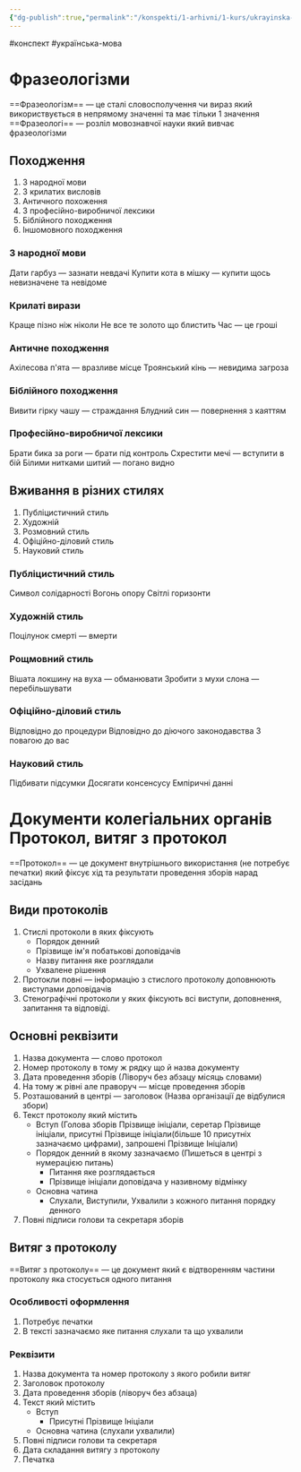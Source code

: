 ```yaml
---
{"dg-publish":true,"permalink":"/konspekti/1-arhivni/1-kurs/ukrayinska-mova/17-travnya-2023/"}
---
```

#конспект #українська-мова
# Фразеологізми
==Фразеологізм== — це сталі словосполучення чи вираз який використвується в непрямому значенні та має тільки 1 значення
==Фразеологі== — розліл мовознавчої науки який вивчає фразеологізми

## Походження
1. З народної мови
3. З крилатих висловів
4. Античного похоження
5. З професійно-виробничої лексики
6. Біблійного походження
7. Іншомовного походження

### З народної мови
Дати гарбуз — зазнати невдачі
Купити кота в мішку — купити щось невизначене та невідоме

### Крилаті вирази
Краще пізно ніж ніколи
Не все те золото що блистить
Час — це гроші

### Античне походження
Ахілесова п'ята — вразливе місце
Троянський кінь — невидима загроза

### Біблійного походження
Вивити гірку чашу — страждання
Блудний син — повернення з каяттям

### Професійно-виробничої лексики
Брати бика за роги — брати під контроль
Схрестити мечі — вступити в бій
Білими нитками шитий — погано видно

## Вживання в різних стилях
1. Публіцистичний стиль
2. Художній 
3. Розмовний стиль
4. Офіційно-діловий стиль
5. Науковий стиль

### Публіцистичний стиль
Символ солідарності
Вогонь опору
Світлі горизонти

### Художній стиль
Поцілунок смерті — вмерти

### Рощмовний стиль
Вішата локшину на вуха — обманювати
Зробити з мухи слона — перебільшувати

### Офіційно-діловий стиль
Відповідно до процедури
Відповідно до діючого законодавства 
З повагою до вас

### Науковий стиль
Підбивати підсумки
Досягати консенсусу
Емпіричні данні

# Документи колегіальних органів Протокол, витяг з протокол
==Протокол== — це документ внутрішнього використання (не потребує печатки) який фіксує хід та результати проведення зборів нарад засідань 

## Види протоколів
1. Стислі протоколи в яких фіксують
	- Порядок денний
	- Прізвище ім'я побатькові доповідачів
	- Назву питання яке розглядали
	- Ухвалене рішення
2. Протокли повні — інформацію з стислого протоколу доповнюють виступами доповідачів
3. Стенографічні протоколи у яких фіксують всі виступи, доповнення, запитання та відповіді. 

## Основні реквізити
1. Назва документа — слово протокол
2. Номер протоколу в тому ж рядку що й назва документу
3. Дата проведення зборів (Ліворуч без абзацу місяць словами)
4. На тому ж рівні але праворуч — місце проведення зборів
5. Розташований в центрі — заголовок (Назва організації де відбулися збори)
6. Текст протоколу який містить
	- Вступ (Голова зборів Прізвище ініціали, серетар Прізвище ініціали, присутні Прізвище ініціали(більше 10 присутніх зазначаємо цифрами), запрошені Прізвище Ініціали)
	- Порядок денний в якому зазначаємо (Пишеться в центрі з нумерацією питань)
		- Питання яке розглядається
		- Прізвище ініціали доповідача у називному відмінку 
	- Основна чатина
		- Слухали, Виступили, Ухвалили з кожного питання порядку денного 
7. Повні підписи голови та секретаря зборів 

## Витяг з протоколу
==Витяг з протоколу== — це документ який є відтворенням частини протоколу яка стосується одного питання

### Особливості оформлення 
1. Потребує печатки
2. В тексті зазначаємо яке питання слухали та що ухвалили

### Реквізити
1. Назва документа та номер протоколу з якого робили витяг
2. Заголовок протоколу
3. Дата проведення зборів (ліворуч без абзаца)
4. Текст який містить
	- Вступ
		- Присутні Прізвище Ініціали
	- Основна чатина (слухали ухвалили)
5. Повні підписи голови та секретаря
6. Дата складання витягу з протоколу
7. Печатка




